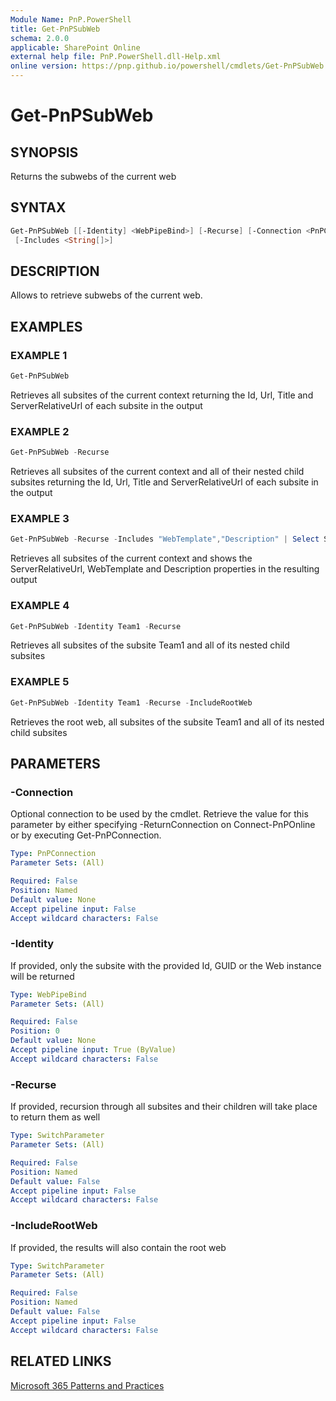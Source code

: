 ```yaml
---
Module Name: PnP.PowerShell
title: Get-PnPSubWeb
schema: 2.0.0
applicable: SharePoint Online
external help file: PnP.PowerShell.dll-Help.xml
online version: https://pnp.github.io/powershell/cmdlets/Get-PnPSubWeb.html
---
```

 
# Get-PnPSubWeb

## SYNOPSIS
Returns the subwebs of the current web

## SYNTAX

```powershell
Get-PnPSubWeb [[-Identity] <WebPipeBind>] [-Recurse] [-Connection <PnPConnection>]
 [-Includes <String[]>] 
```

## DESCRIPTION

Allows to retrieve subwebs of the current web.

## EXAMPLES

### EXAMPLE 1
```powershell
Get-PnPSubWeb
```

Retrieves all subsites of the current context returning the Id, Url, Title and ServerRelativeUrl of each subsite in the output

### EXAMPLE 2
```powershell
Get-PnPSubWeb -Recurse
```

Retrieves all subsites of the current context and all of their nested child subsites returning the Id, Url, Title and ServerRelativeUrl of each subsite in the output

### EXAMPLE 3
```powershell
Get-PnPSubWeb -Recurse -Includes "WebTemplate","Description" | Select ServerRelativeUrl, WebTemplate, Description
```

Retrieves all subsites of the current context and shows the ServerRelativeUrl, WebTemplate and Description properties in the resulting output

### EXAMPLE 4
```powershell
Get-PnPSubWeb -Identity Team1 -Recurse
```

Retrieves all subsites of the subsite Team1 and all of its nested child subsites

### EXAMPLE 5
```powershell
Get-PnPSubWeb -Identity Team1 -Recurse -IncludeRootWeb
```

Retrieves the root web, all subsites of the subsite Team1 and all of its nested child subsites

## PARAMETERS

### -Connection
Optional connection to be used by the cmdlet. Retrieve the value for this parameter by either specifying -ReturnConnection on Connect-PnPOnline or by executing Get-PnPConnection.

```yaml
Type: PnPConnection
Parameter Sets: (All)

Required: False
Position: Named
Default value: None
Accept pipeline input: False
Accept wildcard characters: False
```

### -Identity
If provided, only the subsite with the provided Id, GUID or the Web instance will be returned

```yaml
Type: WebPipeBind
Parameter Sets: (All)

Required: False
Position: 0
Default value: None
Accept pipeline input: True (ByValue)
Accept wildcard characters: False
```

### -Recurse
If provided, recursion through all subsites and their children will take place to return them as well

```yaml
Type: SwitchParameter
Parameter Sets: (All)

Required: False
Position: Named
Default value: False
Accept pipeline input: False
Accept wildcard characters: False
```

### -IncludeRootWeb
If provided, the results will also contain the root web

```yaml
Type: SwitchParameter
Parameter Sets: (All)

Required: False
Position: Named
Default value: False
Accept pipeline input: False
Accept wildcard characters: False
```



## RELATED LINKS

[Microsoft 365 Patterns and Practices](https://aka.ms/m365pnp)

